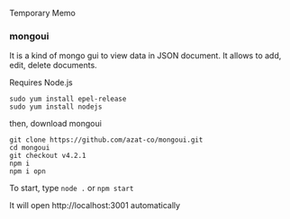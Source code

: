 Temporary Memo

### mongoui
It is a kind of mongo gui to view data in JSON document. It allows to add, edit, delete documents.

Requires Node.js
```
sudo yum install epel-release
sudo yum install nodejs
```
then, download mongoui
```
git clone https://github.com/azat-co/mongoui.git
cd mongoui
git checkout v4.2.1
npm i
npm i opn
```

To start, type `node .` or `npm start`

It will open http://localhost:3001 automatically